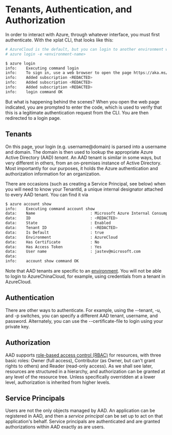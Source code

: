 Tenants, Authentication, and Authorization
==========================================
In order to interact with Azure, through whatever interface, you must first
authenticate.  With the xplat CLI, that looks like this:

```bash
# AzureCloud is the default, but you can login to another environment with -e
# azure login -e <environment-name>

$ azure login
info:    Executing command login
info:    To sign in, use a web browser to open the page https://aka.ms/devicelogin. Enter the code <REDACTED> to authenticate.
info:    Added subscription <REDACTED>
info:    Added subscription <REDACTED>
info:    Added subscription <REDACTED>
info:    login command OK
```

But what is happening behind the scenes?  When you open the web page indicated,
you are prompted to enter the code, which is used to verify that this is a
legitimate authentication request from the CLI.  You are then redirected to
a login page.

## Tenants

On this page, your login (e.g. username@domain) is parsed into a username
and domain.  The domain is then used to lookup the appropriate Azure Active
Directory (AAD) *tenant*.  An AAD tenant is similar in some ways, but very
different in others, from an on-premises instance of Active Directory.  Most
importantly for our purposes, it holds the Azure authentication and
authorization information for an organization.

There are occasions (such as creating a Service Principal, see below)
when you will need to know your TenantId, a unique internal designator 
attached to every AAD tenant.  You can find it via

```bash
$ azure account show
info:    Executing command account show
data:    Name                        : Microsoft Azure Internal Consumption
data:    ID                          : <REDACTED>
data:    State                       : Enabled
data:    Tenant ID                   : <REDACTED>
data:    Is Default                  : true
data:    Environment                 : AzureCloud
data:    Has Certificate             : No
data:    Has Access Token            : Yes
data:    User name                   : jastev@microsoft.com
data:    
info:    account show command OK

```

Note that AAD tenants are specific to an [environment](environments.md).  You
will not be able to login to AzureChinaCloud, for example, using credentials
from a tenant in AzureCloud.

## Authentication

There are other ways to authenticate.  For example, using the --tenant, 
-u, and -p switches, you can specify a different AAD tenant, username, and
password.  Alternately, you can use the --certificate-file to login using
your private key.

## Authorization

AAD supports [role-based access control (RBAC)](https://azure.microsoft.com/en-us/documentation/articles/role-based-access-control-what-is/) for resources,
 with three basic roles: Owner (full access), Contributor (as Owner,
but can't grant rights to others) and Reader (read-only access).  As we
shall see later, resources are structured in a hierarchy, and authorization
can be granted at any level of the resource tree.  Unless specifically
overridden at a lower level, authorization is inherited from higher levels.

## Service Principals

Users are not the only objects managed by AAD.  An application can be
registered in AAD, and then a *service principal* can be set up to act
on that application's behalf.  Service principals are authenticated and
are granted authorizations within AAD exactly as are users.
